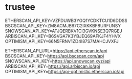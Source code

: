 # trustee
ETHERSCAN_API_KEY=VZFDUWB3YGQ1YCDKTCU1D6DDSS
BSCSCAN_API_KEY=ZM8ACMJB67C2IXKKBF8URFUNSY
SNOWSCAN_API_KEY=ATJQERBKV1CI3GVKNSE3Q7RGEJ
ARBISCAN_API_KEY=B6SVGA7K3YBJEQ69AFKJF4YHVX
OPTIMISM_API_KEY=66N5FRNV1ZD4I87S7MAHCJVXFJ

ETHERSCAN_API_URL=https://api.etherscan.io/api
BSCSCAN_API_KEY=https://api.bscscan.com/api
SNOWSCAN_API_KEY=https://api.snowscan.xyz/api
ARBISCAN_API_KEY=https://api.arbiscan.io/api
OPTIMISM_API_KEY=https://api-optimistic.etherscan.io/api

